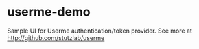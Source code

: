 # userme-demo
Sample UI for Userme authentication/token provider. See more at http://github.com/stutzlab/userme
